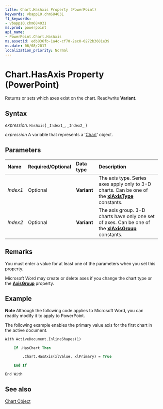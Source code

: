 ```yaml
---
title: Chart.HasAxis Property (PowerPoint)
keywords: vbapp10.chm684031
f1_keywords:
- vbapp10.chm684031
ms.prod: powerpoint
api_name:
- PowerPoint.Chart.HasAxis
ms.assetid: edb836fb-1a4c-cf70-2ec0-0272b3681e39
ms.date: 06/08/2017
localization_priority: Normal
---
```



# Chart.HasAxis Property (PowerPoint)

Returns or sets which axes exist on the chart. Read/write  **Variant**.


## Syntax

 _expression_. `HasAxis`( `_Index1_`, `_Index2_` )

_expression_ A variable that represents a '[Chart](PowerPoint.Chart.md)' object.


## Parameters



|Name|Required/Optional|Data type|Description|
|:-----|:-----|:-----|:-----|
| _Index1_|Optional|**Variant**|The axis type. Series axes apply only to 3-D charts. Can be one of the  **[xlAxisType](PowerPoint.XlAxisType.md)** constants.|
| _Index2_|Optional|**Variant**|The axis group. 3-D charts have only one set of axes. Can be one of the  **[xlAxisGroup](PowerPoint.XlAxisGroup.md)** constants.|

## Remarks

You must enter a value for at least one of the parameters when you set this property.

Microsoft Word may create or delete axes if you change the chart type or the  **[AxisGroup](PowerPoint.Axis.AxisGroup.md)** property.


## Example




 **Note**  Although the following code applies to Microsoft Word, you can readily modify it to apply to PowerPoint.

The following example enables the primary value axis for the first chart in the active document.




```vb
With ActiveDocument.InlineShapes(1)

    If .HasChart Then

        .Chart.HasAxis(xlValue, xlPrimary) = True

    End If

End With


```


## See also


[Chart Object](PowerPoint.Chart.md)


